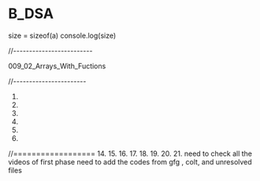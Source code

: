 # B_DSA

size = sizeof(a)
console.log(size)


//-------------------------

009_02_Arrays_With_Fuctions

//-----------------------


1.
2.
9.
10.
11.
12.
//==================
14.
15.
16.
17.
18.
19.
20.
21.
need to check all the videos of first phase 
need to add the codes from gfg , colt, and unresolved files
